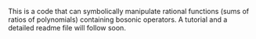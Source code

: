 This is a code that can symbolically manipulate rational functions (sums of ratios of polynomials) containing bosonic operators. A tutorial and a detailed readme file will follow soon.
